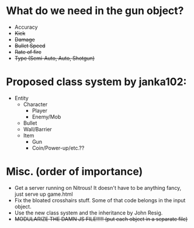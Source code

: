 # What do we need in the gun object?
- Accuracy
- ~~Kick~~
- ~~Damage~~
- ~~Bullet Speed~~
- ~~Rate of fire~~
- ~~Type (Semi-Auto, Auto, Shotgun)~~

# Proposed class system by janka102:
 - Entity
    - Character
        - Player
        - Enemy/Mob
    - Bullet
    - Wall/Barrier
    - Item
        - Gun
        - Coin/Power-up/etc.??

# Misc. (order of importance)
- Get a server running on Nitrous! It doesn't have to be anything fancy, just serve up game.html
- Fix the bloated crosshairs stuff. Some of that code belongs in the input object.
- Use the new class system and the inheritance by John Resig.
- ~~MODULARIZE THE DAMN JS FILE!!!!! (put each object in a separate file)~~
